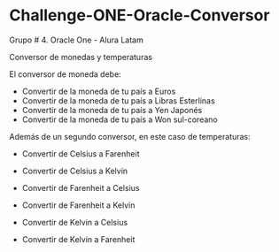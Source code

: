 # Challenge-ONE-Oracle-Conversor
Grupo # 4. Oracle One - Alura Latam

Conversor de monedas y temperaturas

El conversor de moneda debe:

 - Convertir de la moneda de tu país  a Euros
 - Convertir de la moneda de tu país  a Libras Esterlinas
 - Convertir de la moneda de tu país  a Yen Japonés
 - Convertir de la moneda de tu país  a Won sul-coreano
 
 
 Además de un segundo conversor, en este caso de temperaturas:
 
 - Convertir de Celsius a Farenheit
 - Convertir de Celsius a Kelvin
 
 - Convertir de Farenheit a Celsius
 - Convertir de Farenheit a Kelvin
 
 - Convertir de Kelvin a Celsius
 - Convertir de Kelvin a Farenheit
